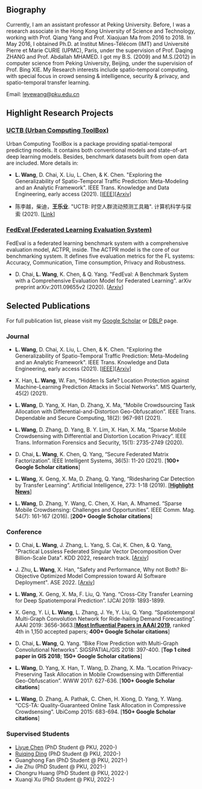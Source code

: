 ## Biography

Currently, I am an assistant professor at Peking University. Before, I was a research associate in the Hong Kong University of Science and Technology, working with Prof. Qiang Yang and Prof. Xiaojuan Ma from 2016 to 2018. In May 2016, I obtained Ph.D. at Institut Mines-Télécom (IMT) and Université Pierre et Marie CURIE (UPMC), Paris, under the supervision of Prof. Daqing ZHANG and Prof. Abdallah MHAMED. I got my B.S. (2009) and M.S.(2012) in computer science from Peking University, Beijing, under the supervision of Prof. Bing XIE. My Research interests include spatio-temporal computing, with special focus in crowd sensing & intelligence, security & privacy, and spatio-temporal transfer learning.

Email: leyewang@pku.edu.cn

## Highlight Research Projects

### [UCTB (Urban Computing ToolBox)](https://github.com/uctb/UCTB)

Urban Computing ToolBox is a package providing spatial-temporal predicting models. It contains both conventional models and state-of-art deep learning models. Besides, benchmark datasets built from open data are included. More details in:

- **L. Wang**, D. Chai, X. Liu, L. Chen, & K. Chen. "Exploring the Generalizability of Spatio-Temporal Traffic Prediction: Meta-Modeling and an Analytic Framework". IEEE Trans. Knowledge and Data Engineering, early access (2021). [[IEEE](https://ieeexplore.ieee.org/document/9627543)][[Arxiv](https://arxiv.org/abs/2009.09379)] 

- 陈李越，柴迪，**王乐业**. "UCTB: 时空人群流动预测工具箱". 计算机科学与探索 (2021). [[Link](http://fcst.ceaj.org/CN/abstract/abstract2577.shtml)]

### [FedEval (Federated Learning Evaluation System)](https://github.com/Di-Chai/FedEval)

FedEval is a federated learning benchmark system with a comprehensive evaluation model, ACTPR, inside. The ACTPR model is the core of our benchmarking system. It defines five evaluation metrics for the FL systems: Accuracy, Communication, Time consumption, Privacy and Robustness.

- D. Chai, **L. Wang**, K. Chen, & Q. Yang. "FedEval: A Benchmark System with a Comprehensive Evaluation Model for Federated Learning". arXiv preprint arXiv:2011.09655v2 (2020). [[Arxiv](https://arxiv.org/abs/2011.09655)]

## Selected Publications

For full publication list, please visit my [Google Scholar](https://scholar.google.com/citations?user=o2I4sL8AAAAJ&hl=en) or [DBLP](https://dblp.uni-trier.de/pid/07/8764.html) page.

### Journal

- **L. Wang**, D. Chai, X. Liu, L. Chen, & K. Chen. "Exploring the Generalizability of Spatio-Temporal Traffic Prediction: Meta-Modeling and an Analytic Framework". IEEE Trans. Knowledge and Data Engineering, early access (2021). [[IEEE](https://ieeexplore.ieee.org/document/9627543)][[Arxiv](https://arxiv.org/abs/2009.09379)] 

- X. Han, **L. Wang**, W. Fan, “Hidden Is Safe? Location Protection against Machine-Learning Prediction Attacks in Social Networks”. MIS Quarterly, 45(2) (2021).

- **L. Wang**, D. Yang, X. Han, D. Zhang, X. Ma, “Mobile Crowdsourcing Task Allocation with Differential-and-Distortion Geo-Obfuscation”. IEEE Trans. Dependable and Secure Computing, 18(2): 967-981 (2021).

- **L. Wang**, D. Zhang, D. Yang, B. Y. Lim, X. Han, X. Ma, “Sparse Mobile Crowdsensing with Differential and Distortion Location Privacy”. IEEE Trans. Information Forensics and Security, 15(1): 2735-2749 (2020).

- D. Chai, **L. Wang**, K. Chen, Q. Yang, “Secure Federated Matrix Factorization”. IEEE Intelligent Systems, 36(5): 11-20 (2021). [**100+ Google Scholar citations**]

- **L. Wang**, X. Geng, X. Ma, D. Zhang, Q. Yang, “Ridesharing Car Detection by Transfer Learning”. Artificial Intelligence, 273: 1-18 (2019). [**[Highlight News](https://www.journals.elsevier.com/artificial-intelligence/news/dont-be-taken-for-a-ride-ai-helps-spot-ridesharing-cheats)**]

- **L. Wang**, D. Zhang, Y. Wang, C. Chen, X. Han, A. Mhamed. “Sparse Mobile Crowdsensing: Challenges and Opportunities”. IEEE Comm. Mag. 54(7): 161-167 (2016). [**200+ Google Scholar citations**]

### Conference

- D. Chai, **L. Wang**, J. Zhang, L. Yang, S. Cai, K. Chen, & Q. Yang, "Practical Lossless Federated Singular Vector Decomposition Over Billion-Scale Data". KDD 2022, research track. [[Arxiv](https://arxiv.org/abs/2105.08925)]

- J. Zhu, **L. Wang**, X. Han, "Safety and Performance, Why not Both? Bi-Objective Optimized Model Compression toward AI Software Deployment". ASE 2022. [[Arxiv](https://arxiv.org/abs/2208.05969)]

- **L. Wang**, X. Geng, X. Ma, F. Liu, Q. Yang. “Cross-City Transfer Learning for Deep Spatiotemporal Prediction”. IJCAI 2019: 1893-1899.

- X. Geng, Y. Li, **L. Wang**, L. Zhang, J. Ye, Y. Liu, Q. Yang. “Spatiotemporal Multi-Graph Convolution Network for Ride-hailing Demand Forecasting”. AAAI 2019: 3656-3663.[**[Most Influential Papers in AAAI 2019](https://www.paperdigest.org/2021/02/most-influential-aaai-papers/)**, ranked 4th in 1,150 accepted papers; **400+ Google Scholar citations**]

- D. Chai, **L. Wang**, Q. Yang. “Bike Flow Prediction with Multi-Graph Convolutional Networks”. SIGSPATIAL/GIS 2018: 397-400. [**Top 1 cited paper in GIS 2018**; **150+ Google Scholar citations**]

- **L. Wang**, D. Yang, X. Han, T. Wang, D. Zhang, X. Ma. “Location Privacy-Preserving Task Allocation in Mobile Crowdsensing with Differential Geo-Obfuscation”. WWW 2017: 627-636. [**100+ Google Scholar citations**]

- **L. Wang**, D. Zhang, A. Pathak, C. Chen, H. Xiong, D. Yang, Y. Wang. “CCS-TA: Quality-Guaranteed Online Task Allocation in Compressive Crowdsensing”. UbiComp 2015: 683-694. [**150+ Google Scholar citations**]


### Supervised Students

- [Liyue Chen](https://liyue-chen.github.io/) (PhD Student @ PKU, 2020-)
- [Ruiqing Ding](https://ruiqingding.github.io/) (PhD Student @ PKU, 2020-)
- Guanghong Fan (PhD Student @ PKU, 2021-)
- Jie Zhu (PhD Student @ PKU, 2021-) 
- Chongru Huang (PhD Student @ PKU, 2022-) 
- Xuanqi Xu (PhD Student @ PKU, 2022-)

